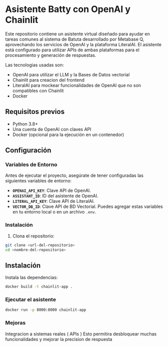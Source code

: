 # Asistente Batty con OpenAI y Chainlit

Este repositorio contiene un asistente virtual diseñado para ayudar en tareas comunes al sistema de Batuta desarrollado por Metabase Q, aprovechando los servicios de OpenAI y la plataforma LiteralAI. El asistente está configurado para utilizar APIs de ambas plataformas para el procesamiento y generación de respuestas. 

Las tecnologias usadas son:
- OpenAI para utilizar el LLM y la Bases de Datos vectorial
- Chainlit para creacion del frontend
- LiteralAI para mockear funcionalidades de OpenAI que no son compatibles con Chainlit
- Docker

## Requisitos previos

- Python 3.8+
- Una cuenta de OpenAI con claves API
- Docker (opcional para la ejecución en un contenedor)

## Configuración

### Variables de Entorno

Antes de ejecutar el proyecto, asegúrate de tener configuradas las siguientes variables de entorno:

- **`OPENAI_API_KEY`**: Clave API de OpenAI.
- **`ASSISTANT_ID`**: ID del asistente de OpenAI.
- **`LITERAL_API_KEY`**: Clave API de LiteralAI.
- **`VECTOR_DB_ID`**: Clave API de BD Vectorial.
Puedes agregar estas variables en tu entorno local o en un archivo `.env`.

### Instalación

1. Clona el repositorio:

```bash
git clone <url-del-repositorio>
cd <nombre-del-repositorio>
```

## Instalación

Instala las dependencias:
```bash
docker build -t chainlit-app .
```

### Ejecutar el asistente
```bash
docker run -p 8000:8000 chainlit-app
```

### Mejoras
Integracion a sistemas reales ( APIs ) Esto permitira desbloquear muchas funcionalidades y mejorar la precision de respuesta



